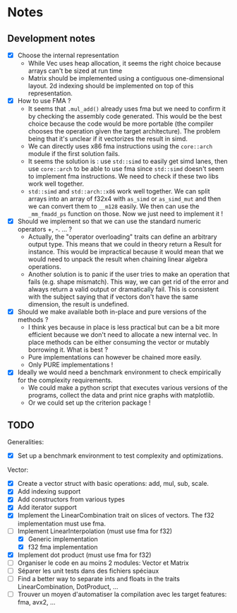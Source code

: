 # Notes

## Development notes

- [x] Choose the internal representation
    - While Vec uses heap allocation, it seems the right choice because arrays can't be sized at run time
    - Matrix should be implemented using a contiguous one-dimensional layout. 2d indexing should be implemented on top of this representation.
- [x] How to use FMA ?
    - It seems that `.mul_add()` already uses fma but we need to confirm it by checking the assembly code generated. This would be the best choice because the code would be more portable (the compiler chooses the operation given the target architecture). The problem being that it's unclear if it vectorizes the result in simd.
    - We can directly uses x86 fma instructions using the `core::arch` module if the first solution fails.
    - It seems the solution is : use `std::simd` to easily get simd lanes, then use `core::arch` to be able to use fma since `std::simd` doesn't seem to implement fma instructions. We need to check if these two libs work well together.
    - `std::simd` and `std::arch::x86` work well together. We can split arrays into an array of f32x4 with `as_simd` or `as_simd_mut` and then we can convert them to `__m128` easily. We then can use the `_mm_fmadd_ps` function on those. Now we just need to implement it !
- [x] Should we implement so that we can use the standard numeric operators +, -. ... ?
    - Actually, the "operator overloading" traits can define an arbitrary output type. This means that we could in theory return a Result for instance. This would be impractical because it would mean that we would need to unpack the result when chaining linear algebra operations.
    - Another solution is to panic if the user tries to make an operation that fails (e.g. shape mismatch). This way, we can get rid of the error and always return a valid output or dramatically fail. This is consistent with the subject saying that if vectors don't have the same dimension, the result is undefined.
- [x] Should we make available both in-place and pure versions of the methods ?
    - I think yes because in place is less practical but can be a bit more efficient because we don't need to allocate a new internal vec. In place methods can be either consuming the vector or mutably borrowing it. What is best ?
    - Pure implementations can however be chained more easily.
    - Only PURE implementations !
- [x] Ideally we would need a benchmark environment to check empirically for the complexity requirements.
    - We could make a python script that executes various versions of the programs, collect the data and print nice graphs with matplotlib.
    - Or we could set up the criterion package !

## TODO

Generalities:
- [x] Set up a benchmark environment to test complexity and optimizations.

Vector:
- [x] Create a vector struct with basic operations: add, mul, sub, scale.
- [x] Add indexing support
- [x] Add constructors from various types
- [x] Add iterator support
- [x] Implement the LinearCombination trait on slices of vectors. The f32 implementation must use fma.
- [ ] Implement LinearInterpolation (must use fma for f32)
    - [x] Generic implementation
    - [x] f32 fma implementation
- [x] Implement dot product (must use fma for f32)
- [ ] Organiser le code en au moins 2 modules: Vector et Matrix
- [ ] Séparer les unit tests dans des fichiers spéciaux
- [ ] Find a better way to separate ints and floats in the traits LinearCombination, DotProduct, ...
- [ ] Trouver un moyen d'automatiser la compilation avec les target features: fma, avx2, ...
